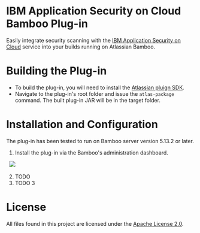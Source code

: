 ﻿# IBM Application Security on Cloud Bamboo Plug-in

Easily integrate security scanning with the [IBM Application Security on Cloud](https://appscan.ibmcloud.com) service into your builds running on Atlassian Bamboo.

# Building the Plug-in

- To build the plug-in, you will need to install the [Atlassian pluign SDK](https://developer.atlassian.com/docs/getting-started).
- Navigate to the plug-in's root folder and issue the `atlas-package` command. The built plug-in JAR will be in the target folder.

# Installation and Configuration

The plug-in has been tested to run on Bamboo server version 5.13.2 or later.

1. Install the plug-in via the Bamboo's administration dashboard.

   ![](https://github.com/AppSecDev/asoc-bamboo-plugin/blob/master/images/Snap1.png)

2. TODO
3. TODO 3

# License

All files found in this project are licensed under the [Apache License 2.0](LICENSE).

